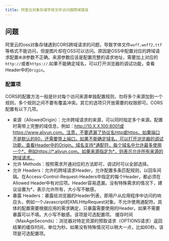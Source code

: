 ```yaml
---
title: 阿里云对象存储字体文件访问报跨域错误
---
```






## 问题

阿里云的oss对象存储遇到CORS跨域请求的问题，导致字体文件`woff,woff2,ttf`等格式不能访问，但是图片却在OSS可以访问。原因是OSS中配置对应的跨域请求配置`来源`参数不正确。来源参数应该是配置完整的请求地址，需要加上对应的`http://`或者`https://`.如果不能确定域名，可以打开浏览器的调试功能，查看Header中的`Origin`。

### 配置项

CORS的配置方法一般是针对每个访问来源单独配置规则，勿将多个来源加到一个规则，多个规则之间不要有覆盖冲突。其它的选项只开放需要的权限即可。CORS配置有以下几项。

- 来源（AllowedOrigin）：允许跨域请求的来源，可以同时指定多个来源。配置时需带上完整的域信息，例如：http://10.X.X.100:8001或https://www.aliyun.com。注意，不要遗漏了协议名http或https，如果端口不是默认的80，还需要带上端口。如果不能确定域名，可以打开浏览器的调试功能，查看Header中的Origin。域名支持*通配符，每个域名中允许最多使用一个*，例如https://*.aliyun.com。如果来源指定为*，则表示允许所有来源的跨域请求。
- 允许 Methods：按照需求开通对应的方法即可，调试时可以全部选择。
- 允许 Headers：允许的跨域请求Header。允许配置多条匹配规则，以回车间隔。在Access-Control-Request-Headers中指定的每个Header，都必须在Allowed Header中有对应项。Header容易遗漏，没有特殊需求的情况下，建议设置为*，表示允许所有，大小写不敏感。
- 暴露 Headers：暴露给浏览器的Header列表，即用户从应用程序中访问的响应头，例如一个Javascript的XMLHttpRequest对象。不允许使用通配符。具体的配置需要根据应用的需求确定，只暴露需要使用的Header。如果不需要暴露可以不填。大小写不敏感。该项是可选配置项。
缓存时间（MaxAgeSeconds）：浏览器对特定资源的预取请求（OPTIONS请求）返回结果的缓存时间，单位为秒。如果没有特殊情况可以稍大一点，比如60秒。该项是可选配置项。